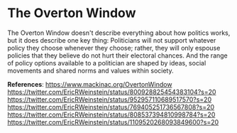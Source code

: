 # The Overton Window

The Overton Window doesn't describe everything about how politics works, but it does describe one key thing: Politicians will not support whatever policy they choose whenever they choose; rather, they will only espouse policies that they believe do not hurt their electoral chances. And the range of policy options available to a politician are shaped by ideas, social movements and shared norms and values within society.

**References**:
https://www.mackinac.org/OvertonWindow
https://twitter.com/EricRWeinstein/status/800928825454383104?s=20
https://twitter.com/EricRWeinstein/status/952957110689517570?s=20
https://twitter.com/EricRWeinstein/status/769405251736567808?s=20
https://twitter.com/EricRWeinstein/status/808537394810998784?s=20
https://twitter.com/EricRWeinstein/status/1109520268093849600?s=20
